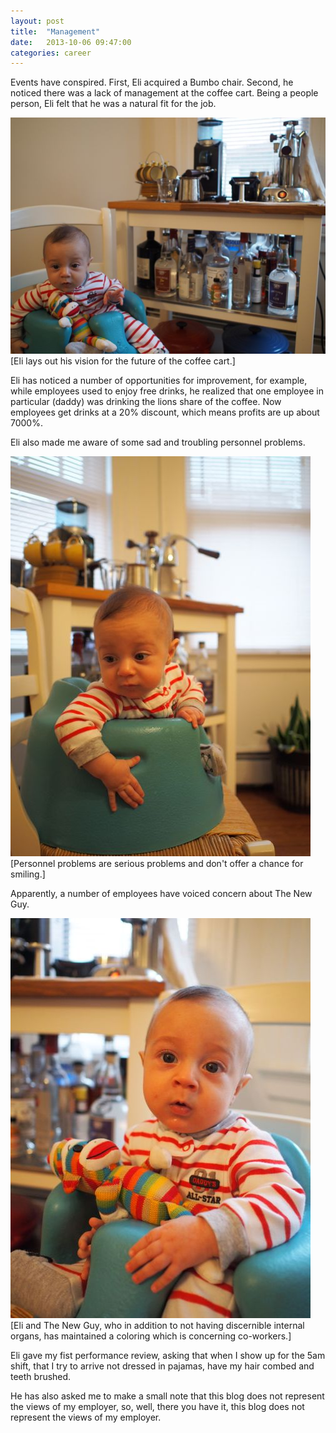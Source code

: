```yaml
---
layout: post
title:  "Management"
date:   2013-10-06 09:47:00
categories: career
---
```


Events have conspired. First, Eli acquired a Bumbo chair. Second, he noticed there was a lack of management at the coffee cart. Being a people person, Eli felt that he was a natural fit for the job.

![](/images/PA060128.jpg "Walkin.")
\[Eli lays out his vision for the future of the coffee cart.\]

Eli has noticed a number of opportunities for improvement, for example, while employees used to enjoy free drinks, he realized that one employee in particular (daddy) was drinking the lions share of the coffee. Now employees get drinks at a 20% discount, which means profits are up about 7000%.

Eli also made me aware of some sad and troubling personnel problems.

![](/images/PA060093.jpg "Walkin.")
\[Personnel problems are serious problems and don't offer a chance for smiling.\]

Apparently, a number of employees have voiced concern about The New Guy.

![](/images/PA060106.jpg "Walkin.")
\[Eli and The New Guy, who in addition to not having discernible internal organs, has maintained a coloring which is concerning co-workers.\]

Eli gave my fist performance review, asking that when I show up for the 5am shift, that I try to arrive not dressed in pajamas, have my hair combed and teeth brushed. 

He has also asked me to make a small note that this blog does not represent the views of my employer, so, well, there you have it, this blog does not represent the views of my employer.
